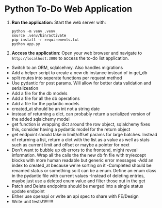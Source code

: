 # Python To-Do Web Application

1. **Run the application:**
   Start the web server with:
   ```
   python -m venv .venv
   source .venv/bin/activate
   pip install -r requirements.txt
   python app.py
   ```

2. **Access the application:**
   Open your web browser and navigate to `http://localhost:3000` to access the to-do list application.


- Switch to an ORM, sqlalcehmy. Also handles migrations 
- Add a helper script to create a new db instance instead of in get_db
- split routes into seperate functions per request method
- Use pydantic for post params. Will allow for better data validation and serializeation
- Add a file for the db models
- Add a file for all the db operations
- Add a file for the pydantic models
- created_at should be an int not a string date
- instead of returning a dict, can probably return a serialized version of the added sqlalchemy model
- get function is wrapping dict around the row object, sqlalchemy fixes this, consider having a pydantic model for the return object
- get endpoint should take in limit/offset params for large batches. Instead of returning a list, return a dict with the list as a value as well as stats such as current limit and offset or maybe a pointer for next
- Don't want to bubble up db errors to the frontend, might reveal information. Wrap all the calls the the new db fn file with try/except blocks with more human readable but generic error messages
-Add an index to created_at because we're sorting on it
-Completed should be renamed status or something so it can be a enum. Define an enum class in the pydantic file with current values
-Instead of deleting entries, maybe just use a deleted enum value and filter those out in the get
- Patch and Delete endpoints should be merged into a single status update endpoint
- Either use openapi or write an api spec to share with FE/Design
- Write unit tests!1!!!!!!!